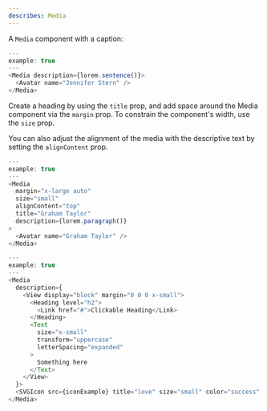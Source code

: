 ```yaml
---
describes: Media
---
```


A `Media` component with a caption:

```js
---
example: true
---
<Media description={lorem.sentence()}>
  <Avatar name="Jennifer Stern" />
</Media>
```

Create a heading by using the `title` prop, and add space around the Media
component via the `margin` prop. To constrain the component's width, use
the `size` prop.

You can also adjust the alignment of the media with the descriptive text by
setting the `alignContent` prop.

```js
---
example: true
---
<Media
  margin="x-large auto"
  size="small"
  alignContent="top"
  title="Graham Taylor"
  description={lorem.paragraph()}
>
  <Avatar name="Graham Taylor" />
</Media>
```

```js
---
example: true
---
<Media 
  description={
    <View display="block" margin="0 0 0 x-small">
      <Heading level="h2">
        <Link href="#">Clickable Heading</Link>
      </Heading>
      <Text 
        size="x-small" 
        transform="uppercase" 
        letterSpacing="expanded"
      >
        Something here
      </Text>
    </View>
  }>
  <SVGIcon src={iconExample} title="love" size="small" color="success" />
</Media>
```
